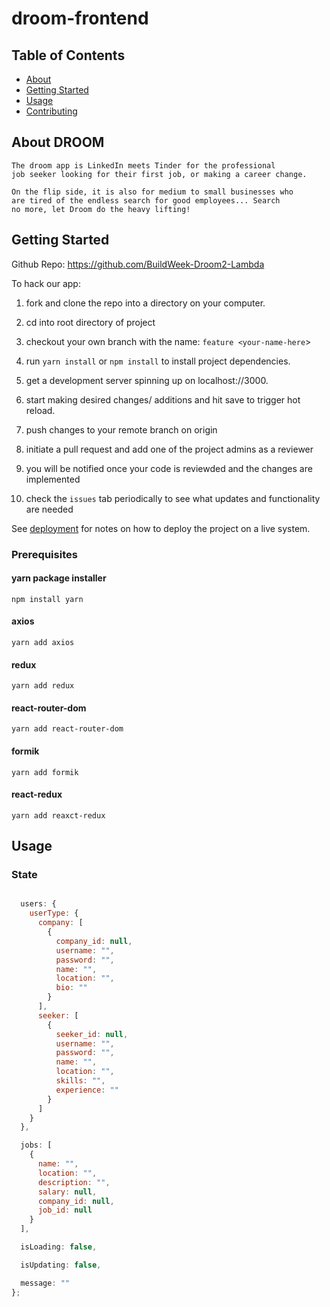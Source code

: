 # droom-frontend

## Table of Contents

- [About](#about)
- [Getting Started](#getting_started)
- [Usage](#usage)
- [Contributing](../CONTRIBUTING.md)

## About <a name = "about">DROOM</a>

    The droom app is LinkedIn meets Tinder for the professional
    job seeker looking for their first job, or making a career change.

    On the flip side, it is also for medium to small businesses who
    are tired of the endless search for good employees... Search
    no more, let Droom do the heavy lifting!

## Getting Started <a name = "getting_started"></a>

Github Repo: <https://github.com/BuildWeek-Droom2-Lambda>

To hack our app:

1. fork and clone the repo into a directory on your computer.

2. cd into root directory of project

3. checkout your own branch with the name: `feature <your-name-here`>

4. run `yarn install` or `npm install` to install project dependencies.

5. get a development server spinning up on localhost://3000.

6. start making desired changes/ additions and hit save to trigger hot reload.

7. push changes to your remote branch on origin

8. initiate a pull request and add one of the project admins as a reviewer

9. you will be notified once your code is reviewded and the changes are implemented

10. check the `issues` tab periodically to see what updates and functionality are needed

See [deployment](#deployment) for notes on how to deploy the project on a live system.

### Prerequisites

#### yarn package installer

`npm install yarn`

#### axios

`yarn add axios`

#### redux

`yarn add redux`

#### react-router-dom

`yarn add react-router-dom`

#### formik

`yarn add formik`

#### react-redux

`yarn add reaxct-redux`

## Usage

### State

```javascript

  users: {
    userType: {
      company: [
        {
          company_id: null,
          username: "",
          password: "",
          name: "",
          location: "",
          bio: ""
        }
      ],
      seeker: [
        {
          seeker_id: null,
          username: "",
          password: "",
          name: "",
          location: "",
          skills: "",
          experience: ""
        }
      ]
    }
  },

  jobs: [
    {
      name: "",
      location: "",
      description: "",
      salary: null,
      company_id: null,
      job_id: null
    }
  ],

  isLoading: false,

  isUpdating: false,

  message: ""
};

```
